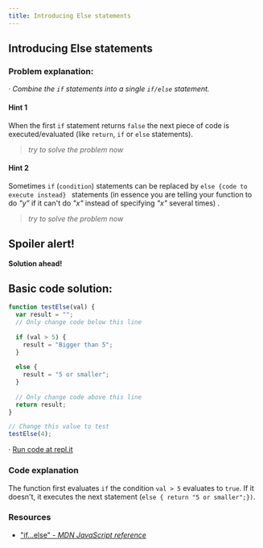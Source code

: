 ```yaml
---
title: Introducing Else statements
---
```

## Introducing Else statements

### Problem explanation:
· _Combine the `if` statements into a single `if/else` statement._

#### Hint 1
When the first  `if` statement returns `false` the next piece of code is executed/evaluated (like `return`, `if` or `else` statements).
> _try to solve the problem now_
> 

#### Hint 2
Sometimes `if` (`condition`) statements can be replaced by `else {code to execute instead} ` statements (in essence you are telling your function to do _"y"_ if it can't do _"x"_ instead of specifying _"x"_ several times) .  
> _try to solve the problem now_
> 

## Spoiler alert!

**Solution ahead!**

## Basic code solution:

```javascript
function testElse(val) {
  var result = "";
  // Only change code below this line
  
  if (val > 5) {
    result = "Bigger than 5";
  }
  
  else {
    result = "5 or smaller";
  }
  
  // Only change code above this line
  return result;
}

// Change this value to test
testElse(4);
```
· [Run code at repl.it](https://repl.it/@AdrianSkar/Introducing-else-statements)

### Code explanation
The function first evaluates `if` the condition `val > 5` evaluates to `true`. If it doesn't, it executes the next statement (`else { return "5 or smaller";})`.  

### Resources

- ["if...else" - *MDN JavaScript reference*](https://developer.mozilla.org/en-US/docs/Web/JavaScript/Reference/Statements/if...else)
